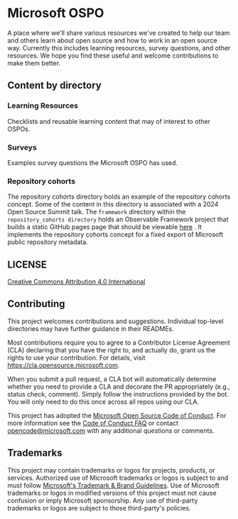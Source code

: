 # Microsoft OSPO
A place where we'll share various resources we've created to help our team and others learn about open source and how to work in an open source way.  Currently this includes learning resources, survey questions, and other resources.  We hope you find these useful and welcome contributions to make them better.

## Content by directory

### Learning Resources

Checklists and reusable learning content that may of interest to other OSPOs.

### Surveys

Examples survey questions the Microsoft OSPO has used.

### Repository cohorts

The repository cohorts directory holds an example of the repository cohorts concept. 
Some of the content in this directory is associated with a 2024 Open Source Summit talk.
The `framework` directory within the `repository_cohorts directory` holds an Observable Framework project 
that builds a static GitHub pages page that should be viewable [here](https://microsoft.github.io/OSPO/repository_cohorts/framework/dist/)
. It implements the repository cohorts concept for a fixed export of Microsoft public repository metadata.

## LICENSE

[Creative Commons Attribution 4.0 International](LICENSE)

## Contributing

This project welcomes contributions and suggestions. Individual top-level directories may have further guidance in their READMEs.

Most contributions require you to agree to a
Contributor License Agreement (CLA) declaring that you have the right to, and actually do, grant us
the rights to use your contribution. For details, visit <https://cla.opensource.microsoft.com>.

When you submit a pull request, a CLA bot will automatically determine whether you need to provide
a CLA and decorate the PR appropriately (e.g., status check, comment). Simply follow the instructions
provided by the bot. You will only need to do this once across all repos using our CLA.

This project has adopted the [Microsoft Open Source Code of Conduct](https://opensource.microsoft.com/codeofconduct/).
For more information see the [Code of Conduct FAQ](https://opensource.microsoft.com/codeofconduct/faq/) or
contact [opencode@microsoft.com](mailto:opencode@microsoft.com) with any additional questions or comments.

## Trademarks

This project may contain trademarks or logos for projects, products, or services. Authorized use of Microsoft
trademarks or logos is subject to and must follow
[Microsoft's Trademark & Brand Guidelines](https://www.microsoft.com/en-us/legal/intellectualproperty/trademarks/usage/general).
Use of Microsoft trademarks or logos in modified versions of this project must not cause confusion or imply Microsoft sponsorship.
Any use of third-party trademarks or logos are subject to those third-party's policies.
